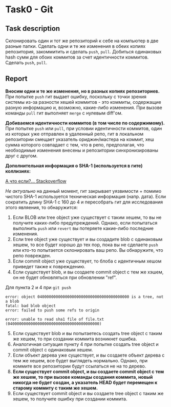 # Task0 - Git

## Task description
Склонировать один и тот же репозиторий к себе на компьютер в две разные папки. Сделать одни и те же изменения в обеих копиях репозитория, закоммитить и сделать ```push```, ```pull```. Добиться одинаковых hash сумм для обоих коммитов за счет идентичности коммитов. Сделать ```push```, ```pull```.
## Report

**Вносим одни и те же изменения, но в разных копиях репозиториев.**
При попытке ```push``` гит выдает ошибку, поскольку с точки зрения системы из-за разности хешей коммитов - это коммиты, содержащие разную информацию и, возможно, какие-либо изменения.
При вызове команды ```pull``` гит выполняет ```merge``` c нулевым diff'ом. 

**Добиваемся идентичности коммитов (в том числе по содержимому).**
При попытке ```push``` или ```pull```, при условии идентичности коммитов, один из которых уже отправлен в удаленный репо, гит в локальном репозитории смещает указатель ориджин/мастера на коммит, хеш сумма которого совпадает с тем, что в репо, предполагая, что необходимые изменения внесены и репозитории синхронизированы друг с другом. 

**Дополнительная информация о SHA-1 (используется в гите) коллизиях:**

[А что если?... Stackoverflow](https://stackoverflow.com/questions/9392365/how-would-git-handle-a-sha-1-collision-on-a-blob)

*Не актуально* на данный момент, гит закрывает уязвимости + помимо чистого SHA-1 используется техническая информация (напр. дата).
Если сократить длину SHA-1 с 160 до 4 и пересобрать гит для исследования этого являения, то обнаружится:
1. Если BLOB или tree object уже существует с таким хешем, то вы не получите каких-либо предупреждений. Однако, если попытаться выполнить ```push``` или ```revert``` вы потеряете какие-либо последние изменения. 
2. Если tree object уже существует и вы создадите blob с одинаковым хешем, то все будет хорошо до тех пор, пока вы не сделаете ```push``` или кто-то попытается склонировать ваш репо. Вы обнаружите, что репо поврежден.
3. Если commit object уже существует, то блоба с идентичным хешом приведет также к повреждению.
4. Если существует blob, и вы создаете commit object с тем же хэшем, он не будет обновляться при обновлении "ref".

Для пункта 2 и 4 при ```git push```
```
error: object 0400000000000000000000000000000000000000 is a tree, not a blob
fatal: bad blob object
error: failed to push some refs to origin

error: unable to read sha1 file of file.txt (0400000000000000000000000000000000000000)
```

5. Если существует blob и вы попытаетесь создать tree object c таким же хешем, то при создании коммита возникнет ошибка.
6. Аналогичная ситуация пункту 4 при попытке создать tree object и commit object с одинаковым хешем.
7. Если объект дерева уже существует, и вы создаете объект дерева с тем же хешем, все будет выглядеть нормально. Однако, при коммите все репозитории будут ссылаться не на то дерево.
8. **Если существует commit object, и вы создаете commit object с тем же хешем, то при вызове команды создания коммита, новый никогда не будет создан, а указатель HEAD будет перемещен к старому коммиту с таким же хешем.**
9. Если существует commit object и вы создаете tree object с таким же хешем, то получите ошибку при создании коммита.
